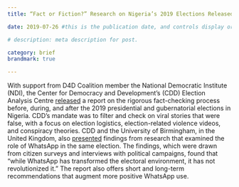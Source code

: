 ```yaml
---
title: “Fact or Fiction?” Research on Nigeria’s 2019 Elections Released

date: 2019-07-26 #this is the publication date, and controls display order.

# description: meta description for post.

category: brief
brandmark: true

---
```


With support from D4D Coalition member the National Democratic Institute (NDI), the Center for Democracy and Development’s (CDD) Election Analysis Centre [released][link] a report on the rigorous fact-checking process before, during, and after the 2019 presidential and gubernatorial elections in Nigeria. CDD’s mandate was to filter and check on viral stories that were false, with a focus on election logistics, election-related violence videos, and conspiracy theories. CDD and the University of Birmingham, in the United Kingdom, also [presented][link2] findings from research that examined the role of WhatsApp in the same election. The findings, which were drawn from citizen surveys and interviews with political campaigns, found that “while WhatsApp has transformed the electoral environment, it has not revolutionized it.” The report also offers short and long-term recommendations that augment more positive WhatsApp use.

[link]: https://www.cddwestafrica.org/sorting-fact-fiction-cdd/

[link2]: https://www.birmingham.ac.uk/news/latest/2019/07/whatsapp-both-strengthens-and-undermines-nigerian-democracy-says-uk-nigeria-research-team.aspx
